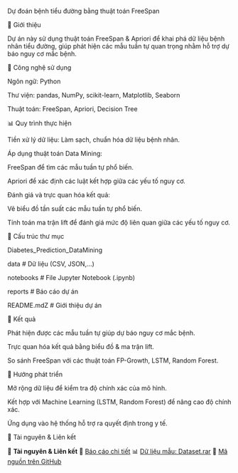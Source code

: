 Dự đoán bệnh tiểu đường bằng thuật toán FreeSpan

📌 Giới thiệu

Dự án này sử dụng thuật toán FreeSpan & Apriori để khai phá dữ liệu bệnh nhân tiểu đường, giúp phát hiện các mẫu tuần tự quan trọng nhằm hỗ trợ dự báo nguy cơ mắc bệnh.

🚀 Công nghệ sử dụng

Ngôn ngữ: Python

Thư viện: pandas, NumPy, scikit-learn, Matplotlib, Seaborn

Thuật toán: FreeSpan, Apriori, Decision Tree

📊 Quy trình thực hiện

Tiền xử lý dữ liệu: Làm sạch, chuẩn hóa dữ liệu bệnh nhân.

Áp dụng thuật toán Data Mining:

FreeSpan để tìm các mẫu tuần tự phổ biến.

Apriori để xác định các luật kết hợp giữa các yếu tố nguy cơ.

Đánh giá và trực quan hóa kết quả:

Vẽ biểu đồ tần suất các mẫu tuần tự phổ biến.

Tính toán ma trận lift để đánh giá mức độ liên quan giữa các yếu tố nguy cơ.

📁 Cấu trúc thư mục

Diabetes_Prediction_DataMining

data # Dữ liệu (CSV, JSON,...)

notebooks # File Jupyter Notebook (.ipynb)

reports # Báo cáo dự án

README.mdZ # Giới thiệu dự án

📌 Kết quả

Phát hiện được các mẫu tuần tự giúp dự báo nguy cơ mắc bệnh.

Trực quan hóa kết quả bằng biểu đồ & ma trận lift.

So sánh FreeSpan với các thuật toán FP-Growth, LSTM, Random Forest.

📌 Hướng phát triển

Mở rộng dữ liệu để kiểm tra độ chính xác của mô hình.

Kết hợp với Machine Learning (LSTM, Random Forest) để nâng cao độ chính xác.

Ứng dụng vào hệ thống hỗ trợ ra quyết định trong y tế.

📎 Tài nguyên & Liên kết

📂 **Tài nguyên & Liên kết**
📄 [Báo cáo chi tiết](https://link-to-your-word-file)
📊 [Dữ liệu mẫu: Dataset.rar](https://github.com/nguyenduchuan03/Diabetes_Prediction_DataMining/blob/main/Dataset.rar)
📂 [Mã nguồn trên GitHub](https://github.com/nguyenduchuan03/Diabetes_Prediction_DataMining)

